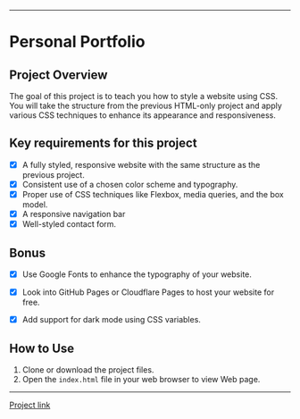  ---
# Personal Portfolio

## Project Overview
The goal of this project is to teach you how to style a website using CSS. You will take the structure from the previous HTML-only project and apply various CSS techniques to enhance its appearance and responsiveness.

## Key requirements for this project
- [x] A fully styled, responsive website with the same structure as the previous project.
- [x] Consistent use of a chosen color scheme and typography.
- [x] Proper use of CSS techniques like Flexbox, media queries, and the box model.
- [x] A responsive navigation bar 
- [x] Well-styled contact form.

## Bonus
- [x] Use Google Fonts to enhance the typography of your website.
- [x] Look into GitHub Pages or Cloudflare Pages to host your website for free.
- [x] Add support for dark mode using CSS variables.


## How to Use
1. Clone or download the project files.
2. Open the `index.html` file in your web browser to view Web page.

 ---

[Project link](https://roadmap.sh/projects/portfolio-website)
